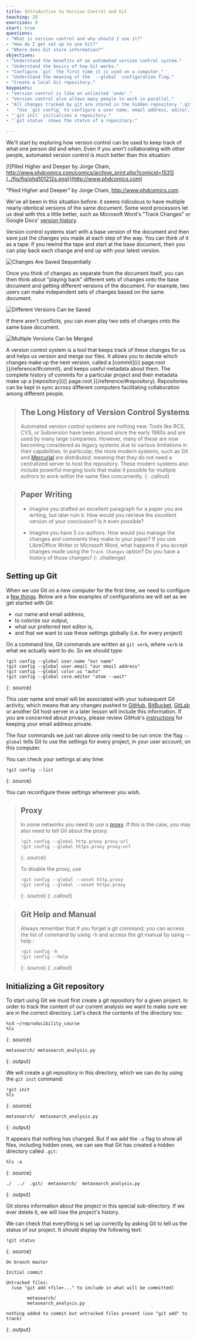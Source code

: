 ```yaml
---
title: Introduction to Version Control and Git
teaching: 20
exercises: 0
start: true
questions:
- "What is version control and why should I use it?"
- "How do I get set up to use Git?"
- "Where does Git store information?"
objectives:
- "Understand the benefits of an automated version control system."
- "Understand the basics of how Git works."
- "Configure `git` the first time it is used on a computer."
- "Understand the meaning of the `--global` configuration flag."
- "Create a local Git repository."
keypoints:
- "Version control is like an unlimited 'undo'."
- "Version control also allows many people to work in parallel."
- "All changes tracked by git are stored in the hidden repository '.git'."
-   "Use `git config` to configure a user name, email address, editor, and other preferences once per machine."
- "`git init` initializes a repository."
- "`git status` shows the status of a repository."

---
```


We'll start by exploring how version control can be used
to keep track of what one person did and when.
Even if you aren't collaborating with other people,
automated version control is much better than this situation:

[![Piled Higher and Deeper by Jorge Cham, http://www.phdcomics.com/comics/archive_print.php?comicid=1531](../fig/fig/phd101212s.png)](http://www.phdcomics.com)

"Piled Higher and Deeper" by Jorge Cham, http://www.phdcomics.com

We've all been in this situation before: it seems ridiculous to have
multiple nearly-identical versions of the same document. Some word
processors let us deal with this a little better, such as Microsoft
Word's "Track Changes" or Google Docs' [version
history](https://support.google.com/docs/answer/190843?hl=en).

Version control systems start with a base version of the document and
then save just the changes you made at each step of the way. You can
think of it as a tape: if you rewind the tape and start at the base
document, then you can play back each change and end up with your
latest version.

![Changes Are Saved Sequentially](../fig/fig/play-changes.svg)

Once you think of changes as separate from the document itself, you
can then think about "playing back" different sets of changes onto the
base document and getting different versions of the document. For
example, two users can make independent sets of changes based on the
same document.

![Different Versions Can be Saved](../fig/fig/versions.svg)

If there aren't conflicts, you can even play two sets of changes onto the same base document.

![Multiple Versions Can be Merged](../fig/fig/merge.svg)

A version control system is a tool that keeps track of these changes for us and
helps us version and merge our files. It allows you to
decide which changes make up the next version, called a
[commit]({{ page.root }}/reference/#commit), and keeps useful metadata about them. The
complete history of commits for a particular project and their metadata make up
a [repository]({{ page.root }}/reference/#repository). Repositories can be kept in sync
across different computers facilitating collaboration among different people.

> ## The Long History of Version Control Systems
>
> Automated version control systems are nothing new.
> Tools like RCS, CVS, or Subversion have been around since the early 1980s and are used by many large companies.
> However, many of these are now becoming considered as legacy systems due to various limitations in their capabilities.
> In particular, the more modern systems, such as Git and [Mercurial](http://swcarpentry.github.io/hg-novice/)
> are *distributed*, meaning that they do not need a centralized server to host the repository.
> These modern systems also include powerful merging tools that make it possible for multiple authors to work within
> the same files concurrently.
{: .callout}

> ## Paper Writing
>
> *   Imagine you drafted an excellent paragraph for a paper you are writing, but later ruin it. How would you retrieve
>     the *excellent* version of your conclusion? Is it even possible?
>
> *   Imagine you have 5 co-authors. How would you manage the changes and comments they make to your paper?
>     If you use LibreOffice Writer or Microsoft Word, what happens if you accept changes made using the
>     `Track Changes` option? Do you have a history of those changes?
{: .challenge}


## Setting up Git
When we use Git on a new computer for the first time, we need to configure a
[few things](http://swcarpentry.github.io/git-novice/02-setup/). Below are a
few examples of configurations we will set as we get started with Git:

*   our name and email address,
*   to colorize our output,
*   what our preferred text editor is,
*   and that we want to use these settings globally (i.e. for every project)

On a command line, Git commands are written as `git verb`,
where `verb` is what we actually want to do. So we should type:

~~~
!git config --global user.name "our name"
!git config --global user.email "our email address"
!git config --global color.ui "auto"
!git config --global core.editor "atom --wait"
~~~
{: .source}

This user name and email will be associated with your subsequent Git activity,
which means that any changes pushed to [GitHub](http://github.com/),
[BitBucket](http://bitbucket.org/), [GitLab](http://gitlab.com/) or another Git
host server in a later lesson will include this information. If you are
concerned about privacy, please review GitHub's
[instructions](https://help.github.com/articles/keeping-your-email-address-private/)
 for keeping your email address private.


The four commands we just ran above only need to be run once: the flag `--global` tells Git
to use the settings for every project, in your user account, on this computer.

You can check your settings at any time:

~~~
!git config --list
~~~
{: .source}

You can reconfigure these settings whenever you wish.

> ## Proxy
>
> In some networks you need to use a
> [proxy](https://en.wikipedia.org/wiki/Proxy_server). If this is the case, you
> may also need to tell Git about the proxy:
>
> ~~~
> !git config --global http.proxy proxy-url
> !git config --global https.proxy proxy-url
> ~~~
> {: .source}
>
> To disable the proxy, use
>
> ~~~
> !git config --global --unset http.proxy
> !git config --global --unset https.proxy
> ~~~
> {: .source}
{: .callout}

> ## Git Help and Manual
>
> Always remember that if you forget a git command, you can access the list of command by using -h and access the git manual by using --help :
>
> ~~~
> !git config -h
> !git config --help
> ~~~
> {: .source}
{: .callout}


## Initializing a Git repository

To start using Git we must first create a git repository for a given project. In
order to track the content of our current analysis we want to make sure we are
in the correct directory. Let's check the contents of the directory too:

~~~
%cd ~/reproducibility_course
%ls
~~~
{: .source}

~~~
metasearch/ metasearch_analysis.py
~~~
{: .output}

We will create a git repository in this directory, which we can do by using the
`git init` command:

~~~
!git init
%ls
~~~
{: .source}

~~~
metasearch/  metasearch_analysis.py
~~~
{: .output}

It appears that nothing has changed. But if we add the `-a` flag to show all
files, including hidden ones, we can see that Git has created a hidden directory
called `.git`:

~~~
%ls -a
~~~
{: .source}

~~~
./  ../  .git/  metasearch/  metasearch_analysis.py
~~~
{: .output}

Git stores information about the project in this special sub-directory. If we
ever delete it, we will lose the project's history.

We can check that everything is set up correctly by asking Git to tell us the
status of our project. It should display the following text:

~~~
!git status
~~~
{: .source}

~~~
On branch master

Initial commit

Untracked files:
  (use "git add <file>..." to include in what will be committed)

        metasearch/
        metasearch_analysis.py

nothing added to commit but untracked files present (use "git add" to track)
~~~
{: .output}




